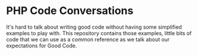 # PHP Code Conversations

It's hard to talk about writing good code without having some simplified examples to play with. This repository contains those examples, little bits of code that we can use as a common reference as we talk about our expectations for Good Code.  
